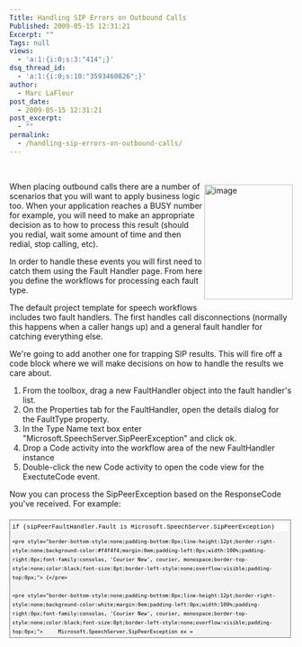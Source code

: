 ```yaml
---
Title: Handling SIP Errors on Outbound Calls
Published: 2009-05-15 12:31:21
Excerpt: ""
Tags: null
views:
  - 'a:1:{i:0;s:3:"414";}'
dsq_thread_id:
  - 'a:1:{i:0;s:10:"3593460826";}'
author:
  - Marc LaFleur
post_date:
  - 2009-05-15 12:31:21
post_excerpt:
  - ""
permalink:
  - /handling-sip-errors-on-outbound-calls/
---
```

<p>&#160;</p>  <p><a href="http://www.massivescale.com/blog_files/HandlingTelephonyErrorsonOutboundCalls_B83B/image.png" target="_blank"><img style="border-right-width:0px;margin:5px 0px 10px;display:inline;border-top-width:0px;border-bottom-width:0px;border-left-width:0px;" title="image" border="0" alt="image" align="right" src="http://www.massivescale.com/blog_files/HandlingTelephonyErrorsonOutboundCalls_B83B/image_thumb.png" width="157" height="204" /></a>When placing outbound calls there are a number of scenarios that you will want to apply business logic too. When your application reaches a BUSY number for example, you will need to make an appropriate decision as to how to process this result (should you redial, wait some amount of time and then redial, stop calling, etc). </p>  <p>In order to handle these events you will first need to catch them using the Fault Handler page. From here you define the workflows for processing each fault type.</p>  <p>The default project template for speech workflows includes two fault handlers. The first handles call disconnections (normally this happens when a caller hangs up) and a general fault handler for catching everything else.</p>  <p>We're going to add another one for trapping SIP results. This will fire off a code block where we will make decisions on how to handle the results we care about.&#160; </p>  <ol>   <li>From the toolbox, drag a new FaultHandler object into the fault handler's list. </li>    <li>On the Properties tab for the FaultHandler, open the details dialog for the FaultType property. </li>    <li>In the Type Name text box enter "Microsoft.SpeechServer.SipPeerException" and click ok. </li>    <li>Drop a Code activity into the workflow area of the new FaultHandler instance </li>    <li>Double-click the new Code activity to open the code view for the ExectuteCode event. </li> </ol>  <p>Now you can process the SipPeerException based on the ResponseCode you've received. For example:</p>  <div style="border-bottom:gray 1px solid;border-left:gray 1px solid;padding-bottom:4px;line-height:12pt;background-color:#f4f4f4;margin:20px 0px 10px;padding-left:4px;width:97.5%;padding-right:4px;font-family:consolas, 'Courier New', courier, monospace;max-height:200px;font-size:8pt;overflow:auto;border-top:gray 1px solid;cursor:text;border-right:gray 1px solid;padding-top:4px;">   <div style="border-bottom-style:none;padding-bottom:0px;line-height:12pt;border-right-style:none;background-color:#f4f4f4;padding-left:0px;width:100%;padding-right:0px;font-family:consolas, 'Courier New', courier, monospace;border-top-style:none;color:black;font-size:8pt;border-left-style:none;overflow:visible;padding-top:0px;">     <pre style="border-bottom-style:none;padding-bottom:0px;line-height:12pt;border-right-style:none;background-color:white;margin:0em;padding-left:0px;width:100%;padding-right:0px;font-family:consolas, 'Courier New', courier, monospace;border-top-style:none;color:black;font-size:8pt;border-left-style:none;overflow:visible;padding-top:0px;">if (sipPeerFaultHandler.Fault is Microsoft.SpeechServer.SipPeerException)</pre>

    <pre style="border-bottom-style:none;padding-bottom:0px;line-height:12pt;border-right-style:none;background-color:#f4f4f4;margin:0em;padding-left:0px;width:100%;padding-right:0px;font-family:consolas, 'Courier New', courier, monospace;border-top-style:none;color:black;font-size:8pt;border-left-style:none;overflow:visible;padding-top:0px;"> {</pre>

    <pre style="border-bottom-style:none;padding-bottom:0px;line-height:12pt;border-right-style:none;background-color:white;margin:0em;padding-left:0px;width:100%;padding-right:0px;font-family:consolas, 'Courier New', courier, monospace;border-top-style:none;color:black;font-size:8pt;border-left-style:none;overflow:visible;padding-top:0px;">     Microsoft.SpeechServer.SipPeerException ex = (Microsoft.SpeechServer.SipPeerException)sipPeerFaultHandler.Fault;</pre>

    <pre style="border-bottom-style:none;padding-bottom:0px;line-height:12pt;border-right-style:none;background-color:#f4f4f4;margin:0em;padding-left:0px;width:100%;padding-right:0px;font-family:consolas, 'Courier New', courier, monospace;border-top-style:none;color:black;font-size:8pt;border-left-style:none;overflow:visible;padding-top:0px;">     switch (sipException.ResponseCode)</pre>

    <pre style="border-bottom-style:none;padding-bottom:0px;line-height:12pt;border-right-style:none;background-color:white;margin:0em;padding-left:0px;width:100%;padding-right:0px;font-family:consolas, 'Courier New', courier, monospace;border-top-style:none;color:black;font-size:8pt;border-left-style:none;overflow:visible;padding-top:0px;">     {</pre>

    <pre style="border-bottom-style:none;padding-bottom:0px;line-height:12pt;border-right-style:none;background-color:#f4f4f4;margin:0em;padding-left:0px;width:100%;padding-right:0px;font-family:consolas, 'Courier New', courier, monospace;border-top-style:none;color:black;font-size:8pt;border-left-style:none;overflow:visible;padding-top:0px;">         case 486: // Decline with Busy Here</pre>

    <pre style="border-bottom-style:none;padding-bottom:0px;line-height:12pt;border-right-style:none;background-color:white;margin:0em;padding-left:0px;width:100%;padding-right:0px;font-family:consolas, 'Courier New', courier, monospace;border-top-style:none;color:black;font-size:8pt;border-left-style:none;overflow:visible;padding-top:0px;">         case 600: // Decline with Busy everywhere</pre>

    <pre style="border-bottom-style:none;padding-bottom:0px;line-height:12pt;border-right-style:none;background-color:#f4f4f4;margin:0em;padding-left:0px;width:100%;padding-right:0px;font-family:consolas, 'Courier New', courier, monospace;border-top-style:none;color:black;font-size:8pt;border-left-style:none;overflow:visible;padding-top:0px;">             /*</pre>

    <pre style="border-bottom-style:none;padding-bottom:0px;line-height:12pt;border-right-style:none;background-color:white;margin:0em;padding-left:0px;width:100%;padding-right:0px;font-family:consolas, 'Courier New', courier, monospace;border-top-style:none;color:black;font-size:8pt;border-left-style:none;overflow:visible;padding-top:0px;">              * </pre>

    <pre style="border-bottom-style:none;padding-bottom:0px;line-height:12pt;border-right-style:none;background-color:#f4f4f4;margin:0em;padding-left:0px;width:100%;padding-right:0px;font-family:consolas, 'Courier New', courier, monospace;border-top-style:none;color:black;font-size:8pt;border-left-style:none;overflow:visible;padding-top:0px;">              *  Handle your busy case here</pre>

    <pre style="border-bottom-style:none;padding-bottom:0px;line-height:12pt;border-right-style:none;background-color:white;margin:0em;padding-left:0px;width:100%;padding-right:0px;font-family:consolas, 'Courier New', courier, monospace;border-top-style:none;color:black;font-size:8pt;border-left-style:none;overflow:visible;padding-top:0px;">              * </pre>

    <pre style="border-bottom-style:none;padding-bottom:0px;line-height:12pt;border-right-style:none;background-color:#f4f4f4;margin:0em;padding-left:0px;width:100%;padding-right:0px;font-family:consolas, 'Courier New', courier, monospace;border-top-style:none;color:black;font-size:8pt;border-left-style:none;overflow:visible;padding-top:0px;">              */</pre>

    <pre style="border-bottom-style:none;padding-bottom:0px;line-height:12pt;border-right-style:none;background-color:white;margin:0em;padding-left:0px;width:100%;padding-right:0px;font-family:consolas, 'Courier New', courier, monospace;border-top-style:none;color:black;font-size:8pt;border-left-style:none;overflow:visible;padding-top:0px;">             break;</pre>

    <pre style="border-bottom-style:none;padding-bottom:0px;line-height:12pt;border-right-style:none;background-color:#f4f4f4;margin:0em;padding-left:0px;width:100%;padding-right:0px;font-family:consolas, 'Courier New', courier, monospace;border-top-style:none;color:black;font-size:8pt;border-left-style:none;overflow:visible;padding-top:0px;">&#160;</pre>

    <pre style="border-bottom-style:none;padding-bottom:0px;line-height:12pt;border-right-style:none;background-color:white;margin:0em;padding-left:0px;width:100%;padding-right:0px;font-family:consolas, 'Courier New', courier, monospace;border-top-style:none;color:black;font-size:8pt;border-left-style:none;overflow:visible;padding-top:0px;">         case 480: // Temporarily unavailable</pre>

    <pre style="border-bottom-style:none;padding-bottom:0px;line-height:12pt;border-right-style:none;background-color:#f4f4f4;margin:0em;padding-left:0px;width:100%;padding-right:0px;font-family:consolas, 'Courier New', courier, monospace;border-top-style:none;color:black;font-size:8pt;border-left-style:none;overflow:visible;padding-top:0px;">         case 503: // Service Unavailable</pre>

    <pre style="border-bottom-style:none;padding-bottom:0px;line-height:12pt;border-right-style:none;background-color:white;margin:0em;padding-left:0px;width:100%;padding-right:0px;font-family:consolas, 'Courier New', courier, monospace;border-top-style:none;color:black;font-size:8pt;border-left-style:none;overflow:visible;padding-top:0px;">         case 603: // Decline</pre>

    <pre style="border-bottom-style:none;padding-bottom:0px;line-height:12pt;border-right-style:none;background-color:#f4f4f4;margin:0em;padding-left:0px;width:100%;padding-right:0px;font-family:consolas, 'Courier New', courier, monospace;border-top-style:none;color:black;font-size:8pt;border-left-style:none;overflow:visible;padding-top:0px;">         case 408: // Request Timeout</pre>

    <pre style="border-bottom-style:none;padding-bottom:0px;line-height:12pt;border-right-style:none;background-color:white;margin:0em;padding-left:0px;width:100%;padding-right:0px;font-family:consolas, 'Courier New', courier, monospace;border-top-style:none;color:black;font-size:8pt;border-left-style:none;overflow:visible;padding-top:0px;">         case 504: // Gateway Timeout</pre>

    <pre style="border-bottom-style:none;padding-bottom:0px;line-height:12pt;border-right-style:none;background-color:#f4f4f4;margin:0em;padding-left:0px;width:100%;padding-right:0px;font-family:consolas, 'Courier New', courier, monospace;border-top-style:none;color:black;font-size:8pt;border-left-style:none;overflow:visible;padding-top:0px;">         case 404: // Not Found</pre>

    <pre style="border-bottom-style:none;padding-bottom:0px;line-height:12pt;border-right-style:none;background-color:white;margin:0em;padding-left:0px;width:100%;padding-right:0px;font-family:consolas, 'Courier New', courier, monospace;border-top-style:none;color:black;font-size:8pt;border-left-style:none;overflow:visible;padding-top:0px;">         case 484: // Address Incomplete                 </pre>

    <pre style="border-bottom-style:none;padding-bottom:0px;line-height:12pt;border-right-style:none;background-color:#f4f4f4;margin:0em;padding-left:0px;width:100%;padding-right:0px;font-family:consolas, 'Courier New', courier, monospace;border-top-style:none;color:black;font-size:8pt;border-left-style:none;overflow:visible;padding-top:0px;">         case 604: // Does Not Exist Anywhere</pre>

    <pre style="border-bottom-style:none;padding-bottom:0px;line-height:12pt;border-right-style:none;background-color:white;margin:0em;padding-left:0px;width:100%;padding-right:0px;font-family:consolas, 'Courier New', courier, monospace;border-top-style:none;color:black;font-size:8pt;border-left-style:none;overflow:visible;padding-top:0px;">         case 485: // Ambiguous</pre>

    <pre style="border-bottom-style:none;padding-bottom:0px;line-height:12pt;border-right-style:none;background-color:#f4f4f4;margin:0em;padding-left:0px;width:100%;padding-right:0px;font-family:consolas, 'Courier New', courier, monospace;border-top-style:none;color:black;font-size:8pt;border-left-style:none;overflow:visible;padding-top:0px;">         case 410: // Gone</pre>

    <pre style="border-bottom-style:none;padding-bottom:0px;line-height:12pt;border-right-style:none;background-color:white;margin:0em;padding-left:0px;width:100%;padding-right:0px;font-family:consolas, 'Courier New', courier, monospace;border-top-style:none;color:black;font-size:8pt;border-left-style:none;overflow:visible;padding-top:0px;">         default:</pre>

    <pre style="border-bottom-style:none;padding-bottom:0px;line-height:12pt;border-right-style:none;background-color:#f4f4f4;margin:0em;padding-left:0px;width:100%;padding-right:0px;font-family:consolas, 'Courier New', courier, monospace;border-top-style:none;color:black;font-size:8pt;border-left-style:none;overflow:visible;padding-top:0px;">             break;</pre>

    <pre style="border-bottom-style:none;padding-bottom:0px;line-height:12pt;border-right-style:none;background-color:white;margin:0em;padding-left:0px;width:100%;padding-right:0px;font-family:consolas, 'Courier New', courier, monospace;border-top-style:none;color:black;font-size:8pt;border-left-style:none;overflow:visible;padding-top:0px;">     }</pre>

    <pre style="border-bottom-style:none;padding-bottom:0px;line-height:12pt;border-right-style:none;background-color:#f4f4f4;margin:0em;padding-left:0px;width:100%;padding-right:0px;font-family:consolas, 'Courier New', courier, monospace;border-top-style:none;color:black;font-size:8pt;border-left-style:none;overflow:visible;padding-top:0px;"> }</pre>
  </div>
</div><img src="http://gotspeech.net/aggbug.aspx?PostID=8799" width="1" height="1"/>